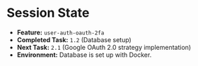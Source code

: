 # Session State

- **Feature:** `user-auth-oauth-2fa`
- **Completed Task:** `1.2` (Database setup)
- **Next Task:** `2.1` (Google OAuth 2.0 strategy implementation)
- **Environment:** Database is set up with Docker.